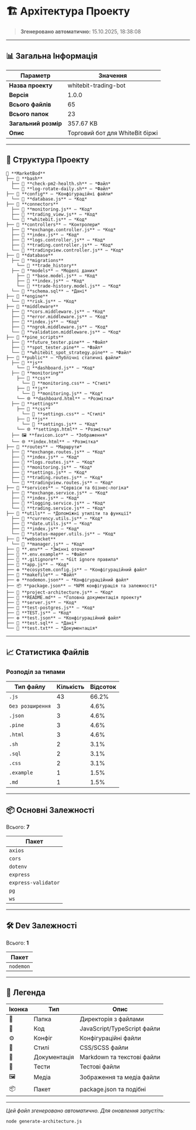 # 🏗️ Архітектура Проекту

> **Згенеровано автоматично:** 15.10.2025, 18:38:08

---

## 📊 Загальна Інформація

| Параметр | Значення |
|----------|----------|
| **Назва проекту** | whitebit-trading-bot |
| **Версія** | 1.0.0 |
| **Всього файлів** | 65 |
| **Всього папок** | 23 |
| **Загальний розмір** | 357.67 KB |
| **Опис** | Торговий бот для WhiteBit біржі |

---

## 📁 Структура Проекту

```
📁 **MarketBod**
├── 📁 **bash**
  ├── 📄 **check-pm2-health.sh** — *Файл*
  └── 📄 **log-rotate-daily.sh** — *Файл*
├── 📁 **config** — *Конфігураційні файли*
  └── 📄 **database.js** — *Код*
├── 📁 **connectors**
  ├── 📄 **monitoring.js** — *Код*
  ├── 📄 **trading_view.js** — *Код*
  └── 📄 **whitebit.js** — *Код*
├── 📁 **controllers** — *Контролери*
  ├── 📄 **exchange.controller.js** — *Код*
  ├── 📄 **index.js** — *Код*
  ├── 📄 **logs.controller.js** — *Код*
  ├── 📄 **trading.controller.js** — *Код*
  └── 📄 **tradingview.controller.js** — *Код*
├── 📁 **database**
  ├── 📁 **migrations**
    └── 📁 **trade_history**
  ├── 📁 **models** — *Моделі даних*
    ├── 📄 **base.model.js** — *Код*
    ├── 📄 **index.js** — *Код*
    └── 📄 **trade-history.model.js** — *Код*
  └── 💾 **schema.sql** — *Дані*
├── 📁 **engine**
  └── 📄 **risk.js** — *Код*
├── 📁 **middleware**
  ├── 📄 **cors.middleware.js** — *Код*
  ├── 📄 **error.middleware.js** — *Код*
  ├── 📄 **index.js** — *Код*
  ├── 📄 **ngrok.middleware.js** — *Код*
  └── 📄 **validation.middleware.js** — *Код*
├── 📁 **pine_scripts**
  ├── 📄 **future_tester.pine** — *Файл*
  ├── 📄 **spot_tester.pine** — *Файл*
  └── 📄 **whitebit_spot_strategy.pine** — *Файл*
├── 📁 **public** — *Публічні статичні файли*
  ├── 📁 **js**
    └── 📄 **dashboard.js** — *Код*
  ├── 📁 **monitoring**
    ├── 📁 **css**
      └── 🎨 **monitoring.css** — *Стилі*
    ├── 📁 **js**
      └── 📄 **monitoring.js** — *Код*
    └── 🌐 **dashboard.html** — *Розмітка*
  ├── 📁 **settings**
    ├── 📁 **css**
      └── 🎨 **settings.css** — *Стилі*
    ├── 📁 **js**
      └── 📄 **settings.js** — *Код*
    └── 🌐 **settings.html** — *Розмітка*
  ├── 🖼️ **favicon.ico** — *Зображення*
  └── 🌐 **index.html** — *Розмітка*
├── 📁 **routes** — *Маршрути*
  ├── 📄 **exchange.routes.js** — *Код*
  ├── 📄 **index.js** — *Код*
  ├── 📄 **logs.routes.js** — *Код*
  ├── 📄 **monitoring.js** — *Код*
  ├── 📄 **settings.js** — *Код*
  ├── 📄 **trading.routes.js** — *Код*
  └── 📄 **tradingview.routes.js** — *Код*
├── 📁 **services** — *Сервіси та бізнес-логіка*
  ├── 📄 **exchange.service.js** — *Код*
  ├── 📄 **index.js** — *Код*
  ├── 📄 **logging.service.js** — *Код*
  └── 📄 **trading.service.js** — *Код*
├── 📁 **utils** — *Допоміжні утиліти та функції*
  ├── 📄 **currency.utils.js** — *Код*
  ├── 📄 **date.utils.js** — *Код*
  ├── 📄 **index.js** — *Код*
  └── 📄 **status-mapper.utils.js** — *Код*
├── 📁 **websocket**
  └── 📄 **manager.js** — *Код*
├── 🔐 **.env** — *Змінні оточення*
├── 📄 **.env.example** — *Файл*
├── 🚫 **.gitignore** — *Git ignore правила*
├── 📄 **app.js** — *Код*
├── ⚙️ **ecosystem.config.js** — *Конфігураційний файл*
├── 📄 **makefile** — *Файл*
├── ⚙️ **nodemon.json** — *Конфігураційний файл*
├── 📦 **package.json** — *NPM конфігурація та залежності*
├── 📄 **project-architecture.js** — *Код*
├── 📖 **README.md** — *Головна документація проекту*
├── 📄 **server.js** — *Код*
├── 📄 **test-postgres.js** — *Код*
├── 📄 **TEST.js** — *Код*
├── ⚙️ **test.json** — *Конфігураційний файл*
├── 💾 **test.sql** — *Дані*
└── 📝 **test.txt** — *Документація*
```

---

## 📈 Статистика Файлів

### Розподіл за типами

| Тип файлу | Кількість | Відсоток |
|-----------|-----------|----------|
| `.js` | 43 | 66.2% |
| `без розширення` | 3 | 4.6% |
| `.json` | 3 | 4.6% |
| `.pine` | 3 | 4.6% |
| `.html` | 3 | 4.6% |
| `.sh` | 2 | 3.1% |
| `.sql` | 2 | 3.1% |
| `.css` | 2 | 3.1% |
| `.example` | 1 | 1.5% |
| `.md` | 1 | 1.5% |

---

## 📦 Основні Залежності

Всього: **7**

| Пакет |
|-------|
| `axios` |
| `cors` |
| `dotenv` |
| `express` |
| `express-validator` |
| `pg` |
| `ws` |

---

## 🛠️ Dev Залежності

Всього: **1**

| Пакет |
|-------|
| `nodemon` |

---

## 📝 Легенда

| Іконка | Тип | Опис |
|--------|-----|------|
| 📁 | Папка | Директорія з файлами |
| 📄 | Код | JavaScript/TypeScript файли |
| ⚙️ | Конфіг | Конфігураційні файли |
| 🎨 | Стилі | CSS/SCSS файли |
| 📝 | Документація | Markdown та текстові файли |
| 🧪 | Тести | Тестові файли |
| 🖼️ | Медіа | Зображення та медіа файли |
| 📦 | Пакет | package.json та подібні |

---

*Цей файл згенеровано автоматично. Для оновлення запустіть:*

```bash
node generate-architecture.js
```
